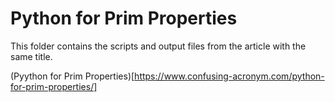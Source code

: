 # Python for Prim Properties

This folder contains the scripts and output files from the article with the
same title.

(Pyython for Prim Properties)[https://www.confusing-acronym.com/python-for-prim-properties/]

